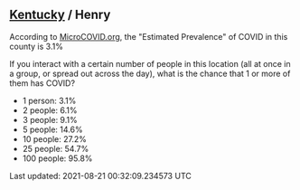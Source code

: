 
## [Kentucky](/united-states/kentucky) / Henry

According to [MicroCOVID.org](http://microcovid.org),
the "Estimated Prevalence" of COVID in this county is 3.1%

If you interact with a certain number of people in this location
(all at once in a group, or spread out across the day), what is the chance that
1 or more of them has COVID?

- 1 person: 3.1%
- 2 people: 6.1%
- 3 people: 9.1%
- 5 people: 14.6%
- 10 people: 27.2%
- 25 people: 54.7%
- 100 people: 95.8%

Last updated: 2021-08-21 00:32:09.234573 UTC
